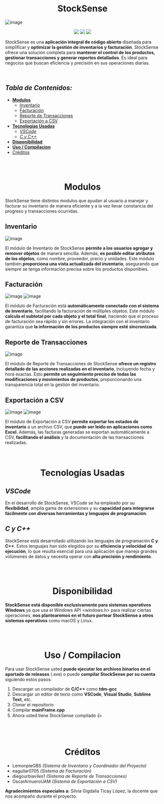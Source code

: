 <style>
    h1 {
        text-align: center;
    }
</style>
<h1> StockSense </h1>

![image](./screenshots/scr-1.png)

<p align = "center">
  <img src="https://img.shields.io/badge/Hecho_Con-C_%26_C%2B%2B-green">
  <img src = "https://img.shields.io/badge/Para-UAM_Nicaragua-cyan">
  <img src = "https://img.shields.io/badge/C%C3%B3digo_Abierto-purple">
</p>

StockSense es una **aplicación integral de código abierto** diseñada para simplificar y **optimizar la gestión de inventarios y facturación**. StockSense ofrece una solución completa para **mantener el control de los productos, gestionar transacciones y generar reportes detallados**. Es ideal para negocios que buscan eficiencia y precisión en sus operaciones diarias.

<br>

## *Tabla de Contenidos:*
- [**Modulos**](#modulos)
  - [Inventario](#inventario)
  - [Facturación](#facturación)
  - [Reporte de Transacciones](#reporte-de-transacciones)
  - [Exportación a CSV](#exportación-a-csv)
- [**Tecnologías Usadas**](#tecnologías-usadas)
  - [*VSCode*](#vscode)
  - [*C y C++*](#c-y-c)
- [**Disponibilidad**](#disponibilidad)
- [**Uso / Compilacion**](#uso--compilacion)
- [Créditos](#créditos)

<br>
<br>

# **Modulos**

StockSense tiene distintos modulos que ayudan al usuario a manejar y facturar su inventario de manera eficiente y a la vez llevar constancia del progreso y transacciones ocurridas.

## Inventario

![image](./screenshots/scr-2.png)

El módulo de Inventario de StockSense **permite a los usuarios agregar y remover objetos** de manera sencilla. Además, **es posible editar atributos de los objetos**, como nombre, proveedor, precio y unidades. Este módulo también **proporciona una vista actualizada del inventario**, asegurando que siempre se tenga información precisa sobre los productos disponibles.

## Facturación

![image](./screenshots/scr-3.png)
![image](./screenshots/scr-4.png)

El módulo de Facturación está **automáticamente conectado con el sistema de inventario**, facilitando la facturación de múltiples objetos. Este módulo **calcula el subtotal por cada objeto y el total final**, haciendo que el proceso de facturación sea rápido y sin errores. La integración con el inventario garantiza que **la información de los productos siempre esté sincronizada**.

## Reporte de Transacciones

![image](./screenshots/scr-5.png)

El módulo de Reporte de Transacciones de StockSense **ofrece un registro detallado de las acciones realizadas en el inventario**, incluyendo fecha y hora exactas. Esto **permite un seguimiento preciso de todas las modificaciones y movimientos de productos**, proporcionando una transparencia total en la gestión del inventario.

## Exportación a CSV

![image](./screenshots/src-6.png)
![image](./screenshots/src-7.png)

El módulo de Exportación a CSV **permite exportar los estados de inventario** a un archivo CSV, que **puede ser leído en aplicaciones como Excel**. Además, las facturas generadas se exportan automáticamente a CSV, **facilitando el análisis** y la documentación de las transacciones realizadas.
<br>
<br>
<br>

# **Tecnologías Usadas**

## *VSCode*

En el desarrollo de StockSense, VSCode se ha empleado por su **flexibilidad**, amplia gama de extensiones y su **capacidad para integrarse fácilmente con diversas herramientas y lenguajes de programación**.

## *C y C++*

StockSense está desarrollado utilizando los lenguajes de programación **C y C++**. Estos lenguajes han sido elegidos por su **eficiencia y velocidad de ejecución**, lo que resulta esencial para una aplicación que maneja grandes volúmenes de datos y necesita operar con **alta precisión y rendimiento**.

<br>
<br>

# **Disponibilidad**

**StockSense está disponible exclusivamente para sistemas operativos Windows** ya que usa el Windows API <windows.h> para realizar ciertas operaciones, **nos plantearemos en el futuro portear StockSense a otros sistemas operativos** como macOS y Linux.

<br>
<br>

# **Uso / Compilacion**

Para usar StockSense usted **puede ejecutar los archivos binarios en el apartado de releases** (.exe) o puede **compilar StockSense por su cuenta** siguiendo estos pasos:

1. Descargar un compilador de **C/C++** como **tdm-gcc**
2. Descargar un editor de texto como **VSCode**, **Visual Studio**, **Sublime Text**, etc.
3. Clonar el repositorio
4. Compilar **mainFrame.cpp**
5. Ahora usted tiene StockSense compilado :+1:

<br>
<br>

# Créditos

- LemonpieGBS *(Sistema de Inventario y Coordinador del Proyecto)*
- eaguilar0705 *(Sistema de Facturación)*
- diegourbiaviles1 *(Sistema de Reporte de Transacciones)*
- OscarArnueroUAM *(Sistema de Exportación a CSV)*

**Agradecimientos especiales a:** Silvia Gigdalia Ticay López, la docente que nos acompaño durante el proyecto.